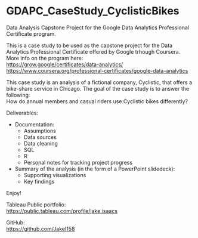 # GDAPC_CaseStudy_CyclisticBikes
Data Analysis Capstone Project for the Google Data Analytics Professional Certificate program.<br />

This is a case study to be used as the capstone project for the Data Analytics Professional Certificate offered by Google trhough Coursera.<br />
More info on the program here:<br />
https://grow.google/certificates/data-analytics/<br />
https://www.coursera.org/professional-certificates/google-data-analytics

This case study is an analysis of a fictional company, Cyclistic, that offers a bike-share service in Chicago. The goal of the case study is to answer the following:<br />
How do annual members and casual riders use Cyclistic bikes differently?<br />

Deliverables:<br />
- Documentation:
  - Assumptions
  - Data sources
  - Data cleaning
  - SQL
  - R
  - Personal notes for tracking project progress
- Summary of the analysis (in the form of a PowerPoint slidedeck):
  - Supporting visualizations
  - Key findings

Enjoy!

Tableau Public portfolio:<br />
https://public.tableau.com/profile/jake.isaacs

GitHub:<br />
https://github.com/JakeI158
